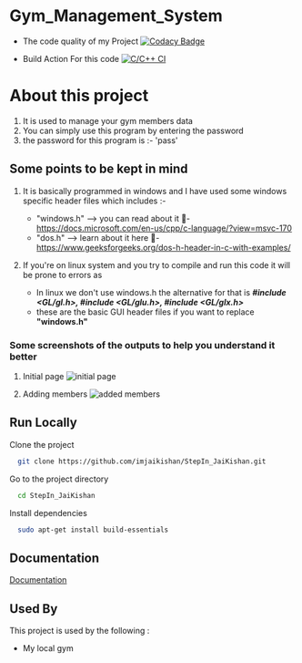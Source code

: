 # Gym_Management_System
* The code quality of my Project [![Codacy Badge](https://app.codacy.com/project/badge/Grade/426068ab36b4432cb882c6028bcf2c31)](https://www.codacy.com/gh/imjaikishan/StepIn_LTTS/dashboard?utm_source=github.com&amp;utm_medium=referral&amp;utm_content=imjaikishan/StepIn_LTTS&amp;utm_campaign=Badge_Grade)

* Build Action For this code 
 [![C/C++ CI](https://github.com/imjaikishan/StepIn_LTTS/actions/workflows/c-cpp.yml/badge.svg)](https://github.com/imjaikishan/StepIn_LTTS/actions/workflows/c-cpp.yml)
 
# About this project 
1. It is used to manage your gym members data 
2. You can simply use this program by entering the password 
3. the password for this program is :- 'pass'

## Some points to be kept in mind 
1. It is basically programmed in windows and I have used some windows specific header files which includes :- 
   - "windows.h" --> you can read about it 🔗-https://docs.microsoft.com/en-us/cpp/c-language/?view=msvc-170
   - "dos.h" --> learn about it here 🔗-https://www.geeksforgeeks.org/dos-h-header-in-c-with-examples/
    
2. If you're on linux system and you try to compile and run this code it will be prone to errors as <br> 
   - In linux we don't use windows.h the alternative for that is  ***#include <GL/gl.h>, #include <GL/glu.h>, #include <GL/glx.h>***
   - these are the basic GUI header files if you want to replace **"windows.h"** 
  
  
### Some screenshots of the outputs to help you understand it better 
1. Initial page 
![initial page](https://github.com/imjaikishan/StepIn_LTTS/blob/knifer/02_Images/inital%20page.jpg)

2. Adding members 
![added members](https://github.com/imjaikishan/StepIn_LTTS/blob/knifer/02_Images/add%20members.jpg)

## Run Locally

Clone the project

```bash
  git clone https://github.com/imjaikishan/StepIn_JaiKishan.git
```

Go to the project directory

```bash
  cd StepIn_JaiKishan
```

Install dependencies

```bash
  sudo apt-get install build-essentials
```



## Documentation

[Documentation](https://github.com/imjaikishan/StepIn_JaiKishan/tree/knifer/03_Implementation/documentation)


## Used By

This project is used by the following :

- My local gym 

 
